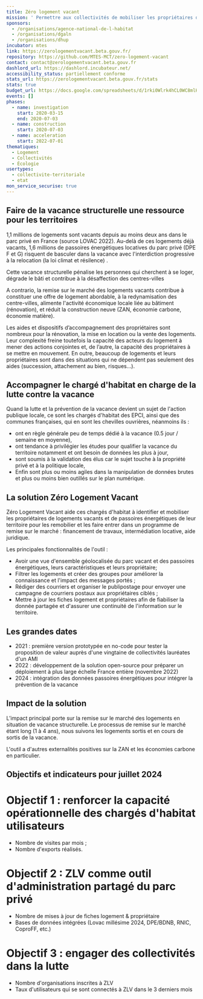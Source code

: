 ```yaml
---
title: Zéro logement vacant
mission: ' Permettre aux collectivités de mobiliser les propriétaires de logements vacants pour les remettre sur le marché'
sponsors:
  - /organisations/agence-national-de-l-habitat
  - /organisations/dgaln
  - /organisations/dhup
incubator: mtes
link: https://zerologementvacant.beta.gouv.fr/
repository: https://github.com/MTES-MCT/zero-logement-vacant
contact: contact@zerologementvacant.beta.gouv.fr
dashlord_url: https://dashlord.incubateur.net/
accessibility_status: partiellement conforme
stats_url: https://zerologementvacant.beta.gouv.fr/stats
stats: true
budget_url: https://docs.google.com/spreadsheets/d/1rki0Wlrk4hCL0WC8mlHcRlj8rk7iCZ4ed3lyxSa_yec/edit#gid=300205456
events: []
phases:
  - name: investigation
    start: 2020-03-15
    end: 2020-07-03
  - name: construction
    start: 2020-07-03
  - name: acceleration
    start: 2022-07-01
thematiques:
  - Logement
  - Collectivités
  - Écologie
usertypes:
  - collectivite-territoriale
  - etat
mon_service_securise: true
---
```

## Faire de la vacance structurelle une ressource pour les territoires

1,1 millions de logements sont vacants depuis au moins deux ans dans le parc privé en France (source LOVAC 2022). Au-delà de ces logements déjà vacants, 1,6 millions de passoires énergétiques locatives du parc privé (DPE F et G) risquent de basculer dans la vacance avec l'interdiction progressive à la relocation (la loi climat et résilence) .

Cette vacance structurelle pénalise les personnes qui cherchent à se loger, dégrade le bâti et contribue à la désaffection des centres-villes

A contrario, la remise sur le marché des logements vacants contribue à constituer une offre de logement abordable, à la redynamisation des centre-villes, alimente l'activité économique locale liée au bâtiment (rénovation), et réduit la construction neuve (ZAN, économie carbone, économie matière).

Les aides et dispositifs d’accompagnement des propriétaires sont nombreux pour la rénovation, la mise en location ou la vente des logements. Leur complexité freine toutefois la capacité des acteurs du logement à mener des actions conjointes et, de l’autre, la capacité des propriétaires à se mettre en mouvement. En outre, beaucoup de logements et leurs propriétaires sont dans des situations qui ne dépendent pas seulement des aides (succession, attachement au bien, risques...).

## Accompagner le chargé d'habitat en charge de la lutte contre la vacance

Quand la lutte et la prévention de la vacance devient un sujet de l'action publique locale, ce sont les chargés d'habitat des EPCI, ainsi que des communes françaises, qui en sont les chevilles ouvrières, néanmoins ils :

* ont en règle générale peu de temps dédié à la vacance (0.5 jour / semaine en moyenne), 
* ont tendance à privilégier les études pour qualifier la vacance du territoire notamment et ont besoin de données les plus à jour,
* sont soumis à la validation des élus car le sujet touche à la propriété privé et à la politique locale,
* Enfin sont plus ou moins agiles dans la manipulation de données brutes et plus ou moins bien outillés sur le plan numérique.

## La solution Zéro Logement Vacant

Zéro Logement Vacant aide ces chargés d'habitat à identifier et mobiliser les propriétaires de logements vacants et de passoires énergétiques de leur territoire pour les remobilier et les faire entrer dans un programme de remise sur le marché : financement de travaux, intermédiation locative, aide juridique.

Les principales fonctionnalités de l'outil :
- Avoir une vue d'ensemble géolocalisée du parc vacant et des passoires énergétiques, leurs caractéristiques et leurs propriétaire;
- Filtrer les logements et créer des groupes pour améliorer la connaissance et l'impact des messages portés ;
- Rédiger des courriers et organiser le publipostage pour envoyer une campagne de courriers postaux aux propriétaires ciblés ;
- Mettre à jour les fiches logement et propriétaires afin de fiabiliser la donnée partagée et d'assurer une continuité de l'information sur le territoire.

## Les grandes dates

* 2021 : première version prototypée en no-code pour tester la proposition de valeur auprès d'une vingtaine de collectivités lauréates d'un AMI
* 2022 : développement de la solution open-source pour préparer un déploiement à plus large échelle France entière (novembre 2022) 
* 2024 : intégration des données passoires énergétiques pour intégrer la prévention de la vacance

## Impact de la solution

L’impact principal porte sur la remise sur le marché des logements en situation de vacance structurelle. Le processus de remise sur le marché étant long (1 à 4 ans), nous suivons les logements sortis et en cours de sortis de la vacance.

L'outil a d'autres externalités positives sur la ZAN et les économies carbone en particulier.

## Objectifs et indicateurs pour juillet 2024

# Objectif 1 : renforcer la capacité opérationnelle des chargés d'habitat utilisateurs
* Nombre de visites par mois ;
* Nombre d'exports réalisés.

# Objectif 2 : ZLV comme outil d'administration partagé du parc privé
* Nombre de mises à jour de fiches logement & propriétaire
* Bases de données intégrées (Lovac millésime 2024, DPE/BDNB, RNIC, CoproFF, etc.)

# Objectif 3 : engager des collectivités dans la lutte
* Nombre d'organisations inscrites à ZLV
* Taux d'utilisateurs qui se sont connectés à ZLV dans le 3 derniers mois